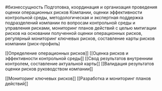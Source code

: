 #бизнессущность 
Подготовка, координация и организация проведения оценки операционных рисков Компании, оценки эффективности контрольной среды, методологическая и экспертная поддержка подразделений компании по вопросам контрольной среды и управления рисками, мониторинг планов действий с целью митигации рисков на основании полученной оценки операционных рисков, регулярный мониторинг ключевых рисков, составление карты рисков компании (риск-профиль)

[[Определение операционных рисков]]
[[Оценка рисков и эффективности контрольной среды]]
[[Свод результатов внутренним контролем, составление актуальной карты]]
[[Валидация результатов оценки рисков руководством компании]]

[[Мониторинг ключевых рисков]]
[[Разработка и мониторинг планов действий]]
